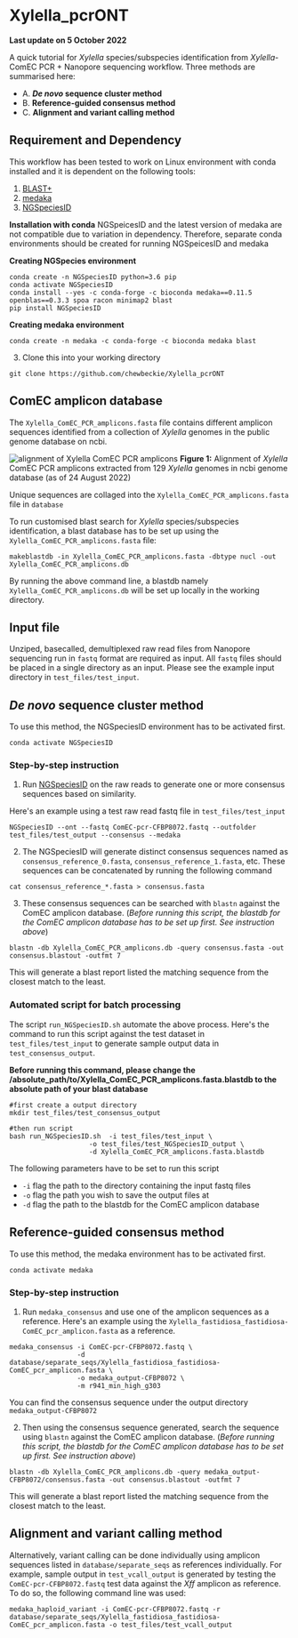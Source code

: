 # Xylella_pcrONT

**Last update on 5 October 2022**

A quick tutorial for *Xylella* species/subspecies identification from *Xylella*-ComEC PCR + Nanopore sequencing workflow. Three methods are summarised here:
- A. ***De novo* sequence cluster method**
- B. **Reference-guided consensus method**
- C. **Alignment and variant calling method**

## Requirement and Dependency
This workflow has been tested to work on Linux environment with conda installed and it is dependent on the following tools:
1. [BLAST+](https://www.ncbi.nlm.nih.gov/books/NBK279690/)
2. [medaka](https://github.com/nanoporetech/medaka)
3. [NGSpeciesID](https://github.com/ksahlin/NGSpeciesID)

**Installation with conda**
NGSpeicesID and the latest version of medaka are not compatible due to variation in dependency. Therefore, separate conda environments should be created for running NGSpeicesID and medaka

**Creating NGSpecies environment**
```
conda create -n NGSpeciesID python=3.6 pip 
conda activate NGSpeciesID
conda install --yes -c conda-forge -c bioconda medaka==0.11.5 openblas==0.3.3 spoa racon minimap2 blast
pip install NGSpeciesID
```

**Creating medaka environment**
```
conda create -n medaka -c conda-forge -c bioconda medaka blast
```

3. Clone this into your working directory
```
git clone https://github.com/chewbeckie/Xylella_pcrONT
```

## ComEC amplicon database
The `Xylella_ComEC_PCR_amplicons.fasta` file contains different amplicon sequences identified from a collection of *Xylella* genomes in the public genome database on ncbi.

![alignment of Xylella ComEC PCR amplicons](./ComEC-ampliconalignment_genomes129.svg)
**Figure 1:** Alignment of *Xylella* ComEC PCR amplicons extracted from 129 *Xylella* genomes in ncbi genome database (as of 24 August 2022)

Unique sequences are collaged into the `Xylella_ComEC_PCR_amplicons.fasta` file in `database`

To run customised blast search for *Xylella* species/subspecies identification, a blast database has to be set up using the `Xylella_ComEC_PCR_amplicons.fasta` file:

```
makeblastdb -in Xylella_ComEC_PCR_amplicons.fasta -dbtype nucl -out Xylella_ComEC_PCR_amplicons.db
```

By running the above command line, a blastdb namely `Xylella_ComEC_PCR_amplicons.db` will be set up locally in the working directory.

## Input file

Unziped, basecalled, demultiplexed raw read files from Nanopore sequencing run in `fastq` format are required as input. All `fastq` files should be placed in a single directory as an input. Please see the example input directory in `test_files/test_input`.

## *De novo* sequence cluster method

To use this method, the NGSpeciesID environment has to be activated first.
```
conda activate NGSpeciesID
```

### Step-by-step instruction
1. Run [NGSpeciesID](https://github.com/ksahlin/NGSpeciesID) on the raw reads to generate one or more consensus sequences based on similarity.

Here's an example using a test raw read fastq file in `test_files/test_input`
```
NGSpeciesID --ont --fastq ComEC-pcr-CFBP8072.fastq --outfolder test_files/test_output --consensus --medaka
```

2. The NGSpeciesID will generate distinct consensus sequences named as `consensus_reference_0.fasta`, `consensus_reference_1.fasta`, etc. These sequences can be concatenated by running the following command
```
cat consensus_reference_*.fasta > consensus.fasta
```

3. These consensus sequences can be searched with `blastn` against the ComEC amplicon database. (*Before running this script, the blastdb for the ComEC amplicon database has to be set up first. See instruction above*)
```
blastn -db Xylella_ComEC_PCR_amplicons.db -query consensus.fasta -out consensus.blastout -outfmt 7
```
This will generate a blast report listed the matching sequence from the closest match to the least.


### Automated script for batch processing
The script `run_NGSpeciesID.sh` automate the above process.
Here's the command to run this script against the test dataset in `test_files/test_input` to generate sample output data in `test_consensus_output`.

**Before running this command, please change the /absolute_path/to/Xylella_ComEC_PCR_amplicons.fasta.blastdb to the absolute path of your blast database**

```
#first create a output directory
mkdir test_files/test_consensus_output

#then run script
bash run_NGSpeciesID.sh  -i test_files/test_input \
                    -o test_files/test_NGSpeciesID_output \
                    -d Xylella_ComEC_PCR_amplicons.fasta.blastdb
```

The following parameters have to be set to run this script
- `-i` flag the path to the directory containing the input fastq files
- `-o` flag the path you wish to save the output files at
- `-d` flag the path to the blastdb for the ComEC amplicon database

## Reference-guided consensus method

To use this method, the medaka environment has to be activated first.
```
conda activate medaka
```

### Step-by-step instruction
1. Run `medaka_consensus` and use one of the amplicon sequences as a reference. Here's an example using the `Xylella_fastidiosa_fastidiosa-ComEC_pcr_amplicon.fasta` as a reference.
```
medaka_consensus -i ComEC-pcr-CFBP8072.fastq \
                 -d database/separate_seqs/Xylella_fastidiosa_fastidiosa-ComEC_pcr_amplicon.fasta \
                 -o medaka_output-CFBP8072 \
                 -m r941_min_high_g303
```
You can find the consensus sequence under the output directory `medaka_output-CFBP8072`

2. Then using the consensus sequence generated, search the sequence using `blastn` against the ComEC amplicon database. (*Before running this script, the blastdb for the ComEC amplicon database has to be set up first. See instruction above*)
```
blastn -db Xylella_ComEC_PCR_amplicons.db -query medaka_output-CFBP8072/consensus.fasta -out consensus.blastout -outfmt 7
```
This will generate a blast report listed the matching sequence from the closest match to the least.


## Alignment and variant calling method

Alternatively, variant calling can be done individually using amplicon sequences listed in `database/separate_seqs` as references individually. For example, sample output in `test_vcall_output` is generated by testing the `ComEC-pcr-CFBP8072.fastq` test data against the *Xff* amplicon as reference. To do so, the following command line was used:
```
medaka_haploid_variant -i ComEC-pcr-CFBP8072.fastq -r database/separate_seqs/Xylella_fastidiosa_fastidiosa-ComEC_pcr_amplicon.fasta -o test_files/test_vcall_output
```